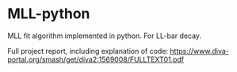 # MLL-python
MLL fit algorithm implemented in python. For LL-bar decay.

Full project report, including explanation of code: https://www.diva-portal.org/smash/get/diva2:1569008/FULLTEXT01.pdf
